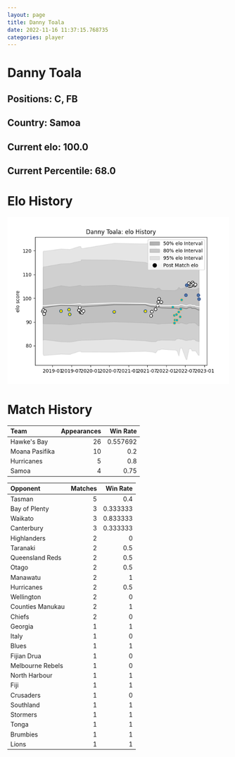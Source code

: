 ```yaml
---  
layout: page  
title: Danny Toala  
date: 2022-11-16 11:37:15.768735  
categories: player  
---
```

# Danny Toala

## Positions: C, FB

## Country: Samoa

## Current elo: 100.0

## Current Percentile: 68.0

# Elo History


![elo history](history_DannyToala.png)
# Match History


| Team           |   Appearances |   Win Rate |
|:---------------|--------------:|-----------:|
| Hawke's Bay    |            26 |   0.557692 |
| Moana Pasifika |            10 |   0.2      |
| Hurricanes     |             5 |   0.8      |
| Samoa          |             4 |   0.75     |

| Opponent         |   Matches |   Win Rate |
|:-----------------|----------:|-----------:|
| Tasman           |         5 |   0.4      |
| Bay of Plenty    |         3 |   0.333333 |
| Waikato          |         3 |   0.833333 |
| Canterbury       |         3 |   0.333333 |
| Highlanders      |         2 |   0        |
| Taranaki         |         2 |   0.5      |
| Queensland Reds  |         2 |   0.5      |
| Otago            |         2 |   0.5      |
| Manawatu         |         2 |   1        |
| Hurricanes       |         2 |   0.5      |
| Wellington       |         2 |   0        |
| Counties Manukau |         2 |   1        |
| Chiefs           |         2 |   0        |
| Georgia          |         1 |   1        |
| Italy            |         1 |   0        |
| Blues            |         1 |   1        |
| Fijian Drua      |         1 |   0        |
| Melbourne Rebels |         1 |   0        |
| North Harbour    |         1 |   1        |
| Fiji             |         1 |   1        |
| Crusaders        |         1 |   0        |
| Southland        |         1 |   1        |
| Stormers         |         1 |   1        |
| Tonga            |         1 |   1        |
| Brumbies         |         1 |   1        |
| Lions            |         1 |   1        |